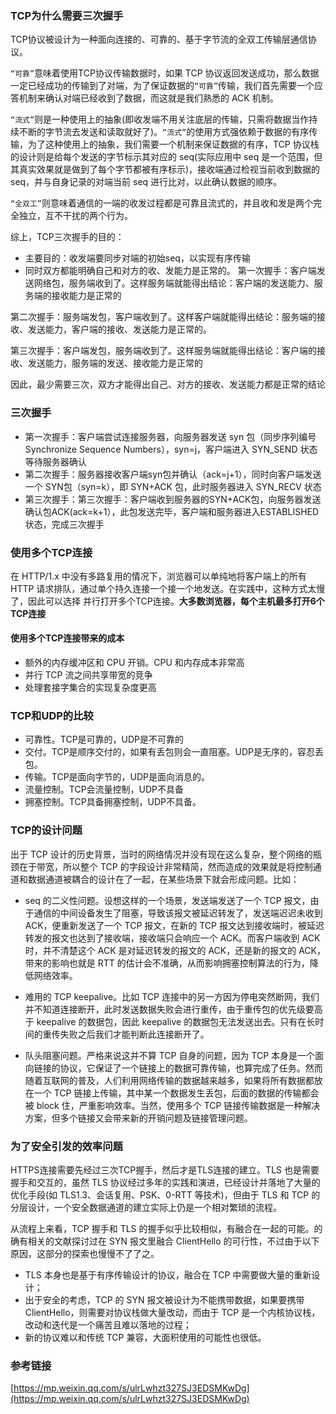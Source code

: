 ### TCP为什么需要三次握手
TCP协议被设计为一种面向连接的、可靠的、基于字节流的全双工传输层通信协议。

`“可靠”`意味着使用TCP协议传输数据时，如果 TCP 协议返回发送成功，那么数据一定已经成功的传输到了对端，为了保证数据的`“可靠”`传输，我们首先需要一个应答机制来确认对端已经收到了数据，而这就是我们熟悉的 ACK 机制。

`“流式”`则是一种使用上的抽象(即收发端不用关注底层的传输，只需将数据当作持续不断的字节流去发送和读取就好了)。`“流式”`的使用方式强依赖于数据的有序传输，为了这种使用上的抽象，我们需要一个机制来保证数据的有序，TCP 协议栈的设计则是给每个发送的字节标示其对应的 seq(实际应用中 seq 是一个范围，但其真实效果就是做到了每个字节都被有序标示)，接收端通过检视当前收到数据的 seq，并与自身记录的对端当前 seq 进行比对，以此确认数据的顺序。

`“全双工”`则意味着通信的一端的收发过程都是可靠且流式的，并且收和发是两个完全独立，互不干扰的两个行为。

综上，TCP三次握手的目的：
- 主要目的：收发端要同步对端的初始seq，以实现有序传输
- 同时双方都能明确自己和对方的收、发能力是正常的。
第一次握手：客户端发送网络包，服务端收到了。这样服务端就能得出结论：客户端的发送能力、服务端的接收能力是正常的

第二次握手：服务端发包，客户端收到了。这样客户端就能得出结论：服务端的接收、发送能力，客户端的接收、发送能力是正常的。

第三次握手：客户端发包，服务端收到了。这样服务端就能得出结论：客户端的接收、发送能力，服务端的发送、接收能力是正常的

因此，最少需要三次，双方才能得出自己、对方的接收、发送能力都是正常的结论


### 三次握手
- 第一次握手：客户端尝试连接服务器，向服务器发送 syn 包（同步序列编号Synchronize Sequence Numbers），syn=j，客户端进入 SYN_SEND 状态等待服务器确认
- 第二次握手：服务器接收客户端syn包并确认（ack=j+1），同时向客户端发送一个 SYN包（syn=k），即 SYN+ACK 包，此时服务器进入 SYN_RECV 状态
- 第三次握手：第三次握手：客户端收到服务器的SYN+ACK包，向服务器发送确认包ACK(ack=k+1），此包发送完毕，客户端和服务器进入ESTABLISHED状态，完成三次握手


### 使用多个TCP连接
在 HTTP/1.x 中没有多路复用的情况下，浏览器可以单纯地将客户端上的所有 HTTP 请求排队，通过单个持久连接一个接一个地发送。在实践中，这种方式太慢了，因此可以选择
并行打开多个TCP连接。**大多数浏览器，每个主机最多打开6个TCP连接**

#### 使用多个TCP连接带来的成本
- 额外的内存缓冲区和 CPU 开销。CPU 和内存成本非常高
- 并行 TCP 流之间共享带宽的竞争
- 处理套接字集合的实现复杂度更高

### TCP和UDP的比较
- 可靠性。TCP是可靠的，UDP是不可靠的
- 交付。TCP是顺序交付的，如果有丢包则会一直阻塞。UDP是无序的，容忍丢包。
- 传输。TCP是面向字节的，UDP是面向消息的。
- 流量控制。TCP会流量控制，UDP不具备
- 拥塞控制。TCP具备拥塞控制，UDP不具备。


### TCP的设计问题
出于 TCP 设计的历史背景，当时的网络情况并没有现在这么复杂，整个网络的瓶颈在于带宽，所以整个 TCP 的字段设计非常精简，然而造成的效果就是将控制通道和数据通道被耦合的设计在了一起，在某些场景下就会形成问题。比如：
- seq 的二义性问题。设想这样的一个场景，发送端发送了一个 TCP 报文，由于通信的中间设备发生了阻塞，导致该报文被延迟转发了，发送端迟迟未收到 ACK，便重新发送了一个 TCP 报文，在新的 TCP 报文达到接收端时，被延迟转发的报文也达到了接收端，接收端只会响应一个 ACK。而客户端收到 ACK 时，并不清楚这个 ACK 是对延迟转发的报文的 ACK，还是新的报文的 ACK，带来的影响也就是 RTT 的估计会不准确，从而影响拥塞控制算法的行为，降低网络效率。

- 难用的 TCP keepalive。比如 TCP 连接中的另一方因为停电突然断网，我们并不知道连接断开，此时发送数据失败会进行重传，由于重传包的优先级要高于 keepalive 的数据包，因此 keepalive 的数据包无法发送出去。只有在长时间的重传失败之后我们才能判断此连接断开了。

- 队头阻塞问题。严格来说这并不算 TCP 自身的问题，因为 TCP 本身是一个面向链接的协议，它保证了一个链接上的数据可靠传输，也算完成了任务。然而随着互联网的普及，人们利用网络传输的数据越来越多，如果将所有数据都放在一个 TCP 链接上传输，其中某一个数据发生丢包，后面的数据的传输都会被 block 住，严重影响效率。当然，使用多个 TCP 链接传输数据是一种解决方案，但多个链接又会带来新的开销问题及链接管理问题。


### 为了安全引发的效率问题
HTTPS连接需要先经过三次TCP握手，然后才是TLS连接的建立。TLS 也是需要握手和交互的，虽然 TLS 协议经过多年的实践和演进，已经设计并落地了大量的优化手段(如 TLS1.3、会话复用、PSK、0-RTT 等技术)，但由于 TLS 和 TCP 的分层设计，一个安全数据通道的建立实际上仍是一个相对繁琐的流程。

从流程上来看，TCP 握手和 TLS 的握手似乎比较相似，有融合在一起的可能。的确有相关的文献探讨过在 SYN 报文里融合 ClientHello 的可行性，不过由于以下原因，这部分的探索也慢慢不了了之。
- TLS 本身也是基于有序传输设计的协议，融合在 TCP 中需要做大量的重新设计；
- 出于安全的考虑，TCP 的 SYN 报文被设计为不能携带数据，如果要携带 ClientHello，则需要对协议栈做大量改动，而由于 TCP 是一个内核协议栈，改动和迭代是一个痛苦且难以落地的过程；
- 新的协议难以和传统 TCP 兼容，大面积使用的可能性也很低。


### 参考链接
[https://mp.weixin.qq.com/s/ulrLwhzt327SJ3EDSMKwDg](https://mp.weixin.qq.com/s/ulrLwhzt327SJ3EDSMKwDg)
